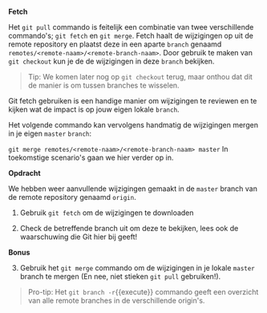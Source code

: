 **Fetch**

Het `git pull` commando is feitelijk een combinatie van twee verschillende commando's; `git fetch` en `git merge`. Fetch haalt de wijzigingen op uit de remote repository en plaatst deze in een aparte `branch` genaamd `remotes/<remote-naam>/<remote-branch-naam>`. Door gebruik te maken van `git checkout` kun je de de wijzigingen in deze `branch` bekijken. 

> Tip: We komen later nog op `git checkout` terug, maar onthou dat dit de manier is om tussen branches te wisselen.

Git fetch gebruiken is een handige manier om wijzigingen te reviewen en te kijken wat de impact is op jouw eigen lokale `branch`. 

Het volgende commando kan vervolgens handmatig de wijzigingen mergen in je eigen `master` `branch`:

`git merge remotes/<remote-naam>/<remote-branch-naam> master`
In toekomstige scenario's gaan we hier verder op in.

**Opdracht**

We hebben weer aanvullende wijzigingen gemaakt in de `master` branch van de remote repository genaamd `origin`.

1) Gebruik `git fetch` om de wijzigingen te downloaden 

2) Check de betreffende branch uit om deze te bekijken, lees ook de waarschuwing die Git hier bij geeft!

**Bonus**

3) Gebruik het `git merge` commando om de wijzigingen in je lokale `master` branch te mergen (En nee, niet stieken `git pull` gebruiken!). 

> Pro-tip: Het ```git branch -r```{{execute}} commando geeft een overzicht van alle remote branches in de verschillende origin's.
